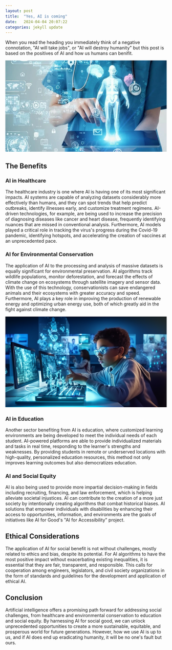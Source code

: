 ```yaml
---
layout: post
title:  "Yes, AI is coming"
date:   2024-04-04 20:07:22
categories: jekyll update
---
```


When you read the heading you immediately think of a negative connotation, "AI will take jobs", or "AI will destroy humanity" but this post is based on the positives of AI and how us humans can benifit.

 ![AI in Healthcare](/Assets/Images/Healthcare.jpg)

## The Benefits

### AI in Healthcare

The healthcare industry is one where AI is having one of its most significant impacts. AI systems are capable of analyzing datasets considerably more effectively than humans, and they can spot trends that help predict outbreaks, identify illnesses early, and customize treatment regimens. AI-driven technologies, for example, are being used to increase the precision of diagnosing diseases like cancer and heart disease, frequently identifying nuances that are missed in conventional analysis. Furthermore, AI models played a critical role in tracking the virus's progress during the Covid-19 pandemic, identifying hotspots, and accelerating the creation of vaccines at an unprecedented pace.

### AI for Environmental Conservation

The application of AI to the processing and analysis of massive datasets is equally significant for environmental preservation. AI algorithms track wildlife populations, monitor deforestation, and forecast the effects of climate change on ecosystems through satellite imagery and sensor data. With the use of this technology, conservationists can save endangered animals and their ecosystems with greater accuracy and speed. Furthermore, AI plays a key role in improving the production of renewable energy and optimizing urban energy use, both of which greatly aid in the fight against climate change.

 ![AI in Education](/Assets/Images/Education.png)

### AI in Education

Another sector benefiting from AI is education, where customized learning environments are being developed to meet the individual needs of each student. AI-powered platforms are able to provide individualized materials and tasks in real time, responding to the learner's strengths and weaknesses. By providing students in remote or underserved locations with high-quality, personalized education resources, this method not only improves learning outcomes but also democratizes education.

### AI and Social Equity

AI is also being used to provide more impartial decision-making in fields including recruiting, financing, and law enforcement, which is helping alleviate societal injustices. AI can contribute to the creation of a more just society by intentionally creating algorithms that combat historical biases. AI solutions that empower individuals with disabilities by enhancing their access to opportunities, information, and environments are the goals of initiatives like AI for Good's "AI for Accessibility" project.

## Ethical Considerations

The application of AI for social benefit is not without challenges, mostly related to ethics and bias, despite its potential. For AI algorithms to have the most positive impact without exacerbating existing inequalities, it is essential that they are fair, transparent, and responsible. This calls for cooperation among engineers, legislators, and civil society organizations in the form of standards and guidelines for the development and application of ethical AI.

## Conclusion

Artificial intelligence offers a promising path forward for addressing social challenges, from healthcare and environmental conservation to education and social equity. By harnessing AI for social good, we can unlock unprecedented opportunities to create a more sustainable, equitable, and prosperous world for future generations. However, how we use AI is up to us, and if AI does end up eradicating humanity, it will be no one's fault but ours.